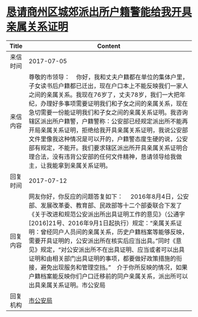 # <a href="http://www.shangluo.gov.cn/zmhd/ldxxxx.jsp?urltype=leadermail.LeaderMailContentUrl&wbtreeid=1112&leadermailid=4228">恳请商州区城郊派出所户籍警能给我开具亲属关系证明</a>
|Title|Content|
|:---:|---|
|来信时间|2017-07-05|
|来信内容|尊敬的市领导：    你好，我和丈夫户籍都在单位的集体户里，子女读书后户籍都已迁出，现在户口本上不能反映我们一家人之间的亲属关系。我现在76岁了，丈夫78岁，我们一大把年纪，办理好多事项需要证明我们和子女之间的亲属关系，现在急切需要一份能证明我们和子女之间的亲属关系证明。我咨询辖区派出所户籍警，户籍警称：公安部已经规定派出所不能再开局亲属关系证明，拒绝给我开具亲属关系证明，我说公安部文件里像我这种情况是可以开的，户籍警态度生硬的说，公安部有规定，不能开。我们要求辖区派出所开具亲属关系证明合理合法，没有违背公安部的任何文件精神，恳请领导给我做主，让我能拿到亲属关系证明。|
|回复时间|2017-07-12|
|回复内容|网友你好，你反应的问题答复如下： 　2016年8月4日，公安部、发展改革委、教育部、民政部等十二个部委联合下发了《关于改进和规范公安派出所出具证明工作的意见》（公通字[2016]21号、2016年9月1日起执行）规定：“亲属关系证明：曾经同户人员间的亲属关系，历史户籍档案等能够反映，需要开具证明的，公安派出所在核实后应当出具。”同时《意见》规定，“对公安派出所不在出具证明、应当或者可以出具证明和由相关部门出具证明的事项，都要做好政策措施的衔接，避免出现服务和管理空挡。”　介于你所反映的情况，如果户籍档案能反映你们户口迁移前的同户亲属关系，派出所可以出具亲属关系证明。市公安局|
|回复机构|<a href="../../categories/agencies/市公安局.md">市公安局</a>|